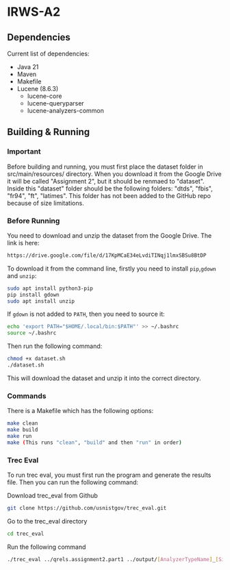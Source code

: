 # IRWS-A2


## Dependencies
Current list of dependencies:
- Java 21
- Maven
- Makefile
- Lucene (8.6.3)
    - lucene-core
    - lucene-queryparser
    - lucene-analyzers-common


## Building & Running

### Important
Before building and running, you must first place the dataset folder in src/main/resources/ directory. When you download it from the Google Drive it will be called "Assignment 2", but it should be renmaed to "dataset". Inside this "dataset" folder should be the following folders: "dtds", "fbis", "fr94", "ft", "latimes".
This folder has not been added to the GitHub repo because of size limitations.

### Before Running
You need to download and unzip the dataset from the Google Drive. The link is here: 
```bash
https://drive.google.com/file/d/17KpMCaE34eLvdiTINqj1lmxSBSu8BtDP
```
To download it from the command line, firstly you need to install ```pip```,```gdown``` and ```unzip```:
```bash
sudo apt install python3-pip
pip install gdown
sudo apt install unzip
```
If ```gdown``` is not added to ```PATH```, then you need to source it:
```bash
echo 'export PATH="$HOME/.local/bin:$PATH"' >> ~/.bashrc
source ~/.bashrc
```

Then run the following command:

```bash
chmod +x dataset.sh
./dataset.sh
```
This will download the dataset and unzip it into the correct directory.

### Commands
There is a Makefile which has the following options:

```bash
make clean
make build
make run
make (This runs "clean", "build" and then "run" in order)
```

### Trec Eval
To run trec eval, you must first run the program and generate the results file. Then you can run the following command:

Download trec_eval from Github
```bash
git clone https://github.com/usnistgov/trec_eval.git
```

Go to the trec_eval directory
```bash
cd trec_eval
```

Run the following command
```bash
./trec_eval ../qrels.assignment2.part1 ../output/[AnalyzerTypeName]_[SimilarityName]_eval_results.txt
```
